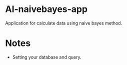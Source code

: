 # AI-naivebayes-app
Application for calculate data using naive bayes method.

# Notes
- Setting your database and query.
